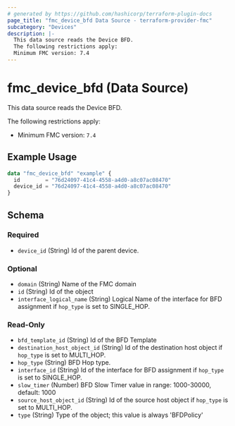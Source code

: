 ```yaml
---
# generated by https://github.com/hashicorp/terraform-plugin-docs
page_title: "fmc_device_bfd Data Source - terraform-provider-fmc"
subcategory: "Devices"
description: |-
  This data source reads the Device BFD.
  The following restrictions apply:
  Minimum FMC version: 7.4
---
```


# fmc_device_bfd (Data Source)

This data source reads the Device BFD.

The following restrictions apply:
  - Minimum FMC version: `7.4`

## Example Usage

```terraform
data "fmc_device_bfd" "example" {
  id        = "76d24097-41c4-4558-a4d0-a8c07ac08470"
  device_id = "76d24097-41c4-4558-a4d0-a8c07ac08470"
}
```

<!-- schema generated by tfplugindocs -->
## Schema

### Required

- `device_id` (String) Id of the parent device.

### Optional

- `domain` (String) Name of the FMC domain
- `id` (String) Id of the object
- `interface_logical_name` (String) Logical Name of the interface for BFD assignment if `hop_type` is set to SINGLE_HOP.

### Read-Only

- `bfd_template_id` (String) Id of the BFD Template
- `destination_host_object_id` (String) Id of the destination host object if `hop_type` is set to MULTI_HOP.
- `hop_type` (String) BFD Hop type.
- `interface_id` (String) Id of the interface for BFD assignment if `hop_type` is set to SINGLE_HOP.
- `slow_timer` (Number) BFD Slow Timer value in range: 1000-30000, default: 1000
- `source_host_object_id` (String) Id of the source host object if `hop_type` is set to MULTI_HOP.
- `type` (String) Type of the object; this value is always 'BFDPolicy'
